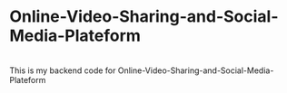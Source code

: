 # Online-Video-Sharing-and-Social-Media-Plateform
<br>
This is my backend code for Online-Video-Sharing-and-Social-Media-Plateform